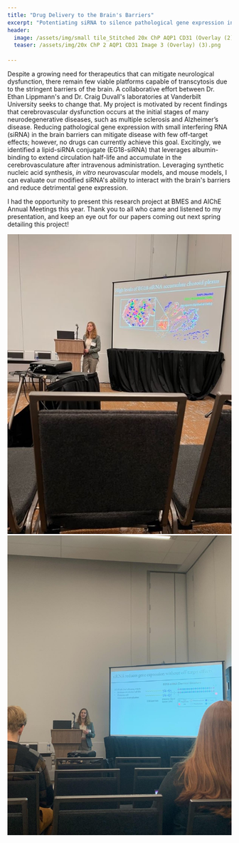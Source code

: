 ```yaml
---
title: "Drug Delivery to the Brain's Barriers"
excerpt: "Potentiating siRNA to silence pathological gene expression in the barriers of the brain"
header:
  image: /assets/img/small tile_Stitched 20x ChP AQP1 CD31 (Overlay (2).png
  teaser: /assets/img/20x ChP 2 AQP1 CD31 Image 3 (Overlay) (3).png
   
---
```

Despite a growing need for therapeutics that can mitigate neurological dysfunction, there remain few viable platforms capable of transcytosis due to the stringent barriers of the brain. A collaborative effort between Dr. Ethan Lippmann's and Dr. Craig Duvall's laboratories at Vanderbilt University seeks to change that.
My project is motivated by recent findings that cerebrovascular dysfunction occurs at the initial stages of many neurodegenerative diseases, such as multiple sclerosis and Alzheimer’s disease. Reducing pathological gene expression with small interfering RNA (siRNA) in the brain barriers can mitigate disease with few off-target effects; however, no drugs can currently achieve this goal. Excitingly, we identified a lipid-siRNA conjugate (EG18-siRNA) that leverages albumin-binding to extend circulation half-life and accumulate in the cerebrovasculature after intravenous administration. Leveraging synthetic nucleic acid synthesis, _in vitro_ neurovascular models, and mouse models, I can evaluate our modified siRNA's ability to interact with the brain's barriers and reduce detrimental gene expression.



I had the opportunity to present this research project at BMES and AIChE Annual Meetings this year. Thank you to all who came and listened to my presentation, and keep an eye out for our papers coming out next spring detailing this project!

![BMES Image)](/assets/img/BMES1.jpg)
![BMES Image)](/assets/img/BMES2.jpg)
